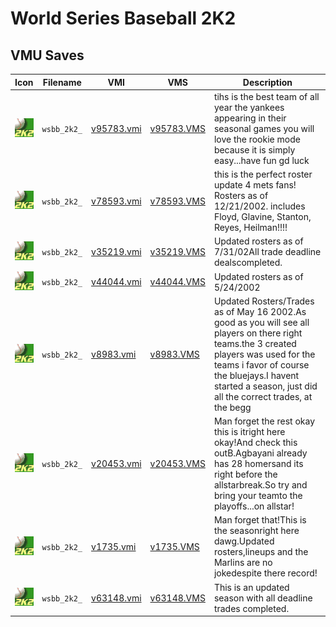 # World Series Baseball 2K2

## VMU Saves

| Icon | Filename | VMI | VMS | Description |
|------|----------|-----|-----|-------------|
| ![World Series Baseball 2K2](../icons/wsbb_2k2_.GIF) | `wsbb_2k2_` | [v95783.vmi](v95783.vmi) | [v95783.VMS](v95783.VMS) | tihs is the best team of all year the yankees appearing in their seasonal games you will love the rookie mode because it is simply easy...have fun gd luck  |
| ![World Series Baseball 2K2](../icons/wsbb_2k2_.GIF) | `wsbb_2k2_` | [v78593.vmi](v78593.vmi) | [v78593.VMS](v78593.VMS) | this is the perfect roster update 4 mets fans!  Rosters as of 12/21/2002. includes Floyd, Glavine, Stanton, Reyes, Heilman!!!!  |
| ![World Series Baseball 2K2](../icons/wsbb_2k2_.GIF) | `wsbb_2k2_` | [v35219.vmi](v35219.vmi) | [v35219.VMS](v35219.VMS) | Updated rosters as of 7/31/02All trade deadline dealscompleted.  |
| ![World Series Baseball 2K2](../icons/wsbb_2k2_.GIF) | `wsbb_2k2_` | [v44044.vmi](v44044.vmi) | [v44044.VMS](v44044.VMS) | Updated rosters as of 5/24/2002  |
| ![World Series Baseball 2K2](../icons/wsbb_2k2_.GIF) | `wsbb_2k2_` | [v8983.vmi](v8983.vmi) | [v8983.VMS](v8983.VMS) | Updated Rosters/Trades as of May 16 2002.As good as you will see all players on there right teams.the 3 created players was used for the teams i favor of course the bluejays.I havent started a season, just did all the correct trades, at the begg |
| ![World Series Baseball 2K2](../icons/wsbb_2k2_.GIF) | `wsbb_2k2_` | [v20453.vmi](v20453.vmi) | [v20453.VMS](v20453.VMS) | Man forget the rest okay this is itright here okay!And check this outB.Agbayani already has 28 homersand its right before the allstarbreak.So try and bring your teamto the playoffs...on allstar!  |
| ![World Series Baseball 2K2](../icons/wsbb_2k2_.GIF) | `wsbb_2k2_` | [v1735.vmi](v1735.vmi) | [v1735.VMS](v1735.VMS) | Man forget that!This is the seasonright here dawg.Updated rosters,lineups and the Marlins are no jokedespite there record!  |
| ![World Series Baseball 2K2](../icons/wsbb_2k2_.GIF) | `wsbb_2k2_` | [v63148.vmi](v63148.vmi) | [v63148.VMS](v63148.VMS) | This is an updated season with all deadline trades completed.  |
